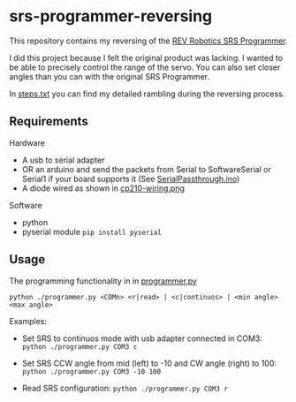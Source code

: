 # srs-programmer-reversing

This repository contains my reversing of the [REV Robotics SRS Programmer](https://www.revrobotics.com/rev-31-1108/).

I did this project because I felt the original product was lacking. I wanted to be able to precisely control the range of the servo.
You can also set closer angles than you can with the original SRS Programmer.

In [steps.txt](/steps.txt) you can find my detailed rambling during the reversing process.

## Requirements
Hardware
* A usb to serial adapter
* OR an arduino and send the packets from Serial to SoftwareSerial or Serial1 if your board supports it (See [SerialPassthrough.ino](/SerialPassthrough/SerialPassthrough.ino))
* A diode wired as shown in [cp210-wiring.png](/cp210-wiring.png) 


Software
* python
* pyserial module ```pip install pyserial```

## Usage
The programming functionality in in [programmer.py](/programmer.py)


```python ./programmer.py <COMn> <r|read> | <c|continuos> | <min angle> <max angle>```

Examples:
* Set SRS to continuos mode with usb adapter connected in COM3: ```python ./programmer.py COM3 c```

* Set SRS CCW angle from mid (left) to -10 and CW angle (right) to 100: ```python ./programmer.py COM3 -10 100```

* Read SRS configuration: ```python ./programmer.py COM3 r```
  